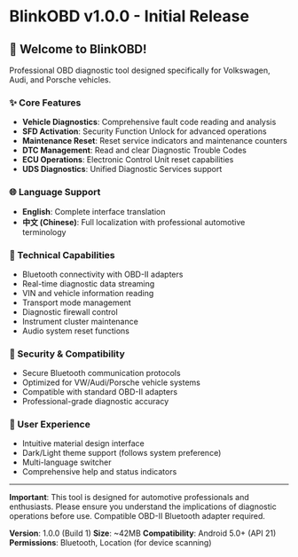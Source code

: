# BlinkOBD v1.0.0 - Initial Release

## 🚀 Welcome to BlinkOBD!

Professional OBD diagnostic tool designed specifically for Volkswagen, Audi, and Porsche vehicles.

### ✨ Core Features
- **Vehicle Diagnostics**: Comprehensive fault code reading and analysis
- **SFD Activation**: Security Function Unlock for advanced operations
- **Maintenance Reset**: Reset service indicators and maintenance counters
- **DTC Management**: Read and clear Diagnostic Trouble Codes
- **ECU Operations**: Electronic Control Unit reset capabilities
- **UDS Diagnostics**: Unified Diagnostic Services support

### 🌐 Language Support
- **English**: Complete interface translation
- **中文 (Chinese)**: Full localization with professional automotive terminology

### 🔧 Technical Capabilities
- Bluetooth connectivity with OBD-II adapters
- Real-time diagnostic data streaming
- VIN and vehicle information reading
- Transport mode management
- Diagnostic firewall control
- Instrument cluster maintenance
- Audio system reset functions

### 🔐 Security & Compatibility
- Secure Bluetooth communication protocols
- Optimized for VW/Audi/Porsche vehicle systems
- Compatible with standard OBD-II adapters
- Professional-grade diagnostic accuracy

### 📱 User Experience
- Intuitive material design interface
- Dark/Light theme support (follows system preference)
- Multi-language switcher
- Comprehensive help and status indicators

---

**Important**: This tool is designed for automotive professionals and enthusiasts. Please ensure you understand the implications of diagnostic operations before use. Compatible OBD-II Bluetooth adapter required.

**Version**: 1.0.0 (Build 1)
**Size**: ~42MB
**Compatibility**: Android 5.0+ (API 21)
**Permissions**: Bluetooth, Location (for device scanning) 